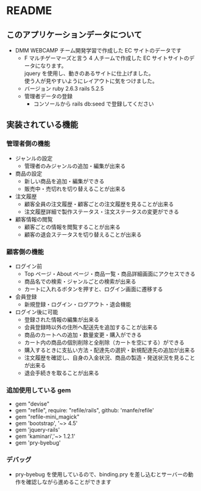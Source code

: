# README

## このアプリケーションデータについて

- DMM WEBCAMP チーム開発学習で作成した EC サイトのデータです
  - F マルチゲーマーズと言う 4 人チームで作成した EC サイトサイトのデータになります。<br>
    jquery を使用し、動きのあるサイトに仕上げました。<br>
    使う人が見やすいようにレイアウトに気をつけました。
  - バージョン
    ruby 2.6.3
    rails 5.2.5
  - 管理者データの登録
    - コンソールから rails db:seed で登録してください

## 実装されている機能

### 管理者側の機能

- ジャンルの設定
  - 管理者のみジャンルの追加・編集が出来る
- 商品の設定
  - 新しい商品を追加・編集ができる
  - 販売中・売切れを切り替えることが出来る
- 注文履歴
  - 顧客全員の注文履歴・顧客ごとの注文履歴を見ることが出来る
  - 注文履歴詳細で製作ステータス・注文ステータスの変更ができる
- 顧客情報の閲覧
  - 顧客ごとの情報を閲覧することが出来る
  - 顧客の退会ステータスを切り替えることが出来る

### 顧客側の機能

- ログイン前
  - Top ページ・About ページ・商品一覧・商品詳細画面にアクセスできる
  - 商品名での検索・ジャンルごとの検索が出来る
  - カートに入れるボタンを押すと、ログイン画面に遷移する
- 会員登録
  - 新規登録・ログイン・ログアウト・退会機能
- ログイン後に可能
  - 登録された情報の編集が出来る
  - 会員登録時以外の住所へ配送先を追加することが出来る
  - 商品のカートへの追加・数量変更・購入ができる
  - カート内の商品の個別削除と全削除（カートを空にする）ができる
  - 購入するときに支払い方法・配達先の選択・新規配達先の追加が出来る
  - 注文履歴を確認し、自身の入金状況、商品の製造・発送状況を見ることが出来る
  - 退会手続きを取ることが出来る

### 追加使用している gem

- gem "devise"
- gem "refile", require: "refile/rails", github: 'manfe/refile'
- gem "refile-mini_magick"
- gem 'bootstrap', '~> 4.5'
- gem 'jquery-rails'
- gem 'kaminari','~> 1.2.1'
- gem 'pry-byebug'

### デバッグ

- pry-byebug を使用しているので、binding.pry を差し込むとサーバーの動作を確認しながら進めることができます
